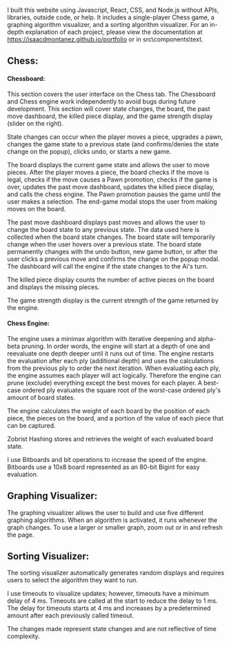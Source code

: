 I built this website using Javascript, React, CSS, and Node.js without APIs, libraries, outside code, or help. It includes a single-player Chess game, a graphing algorithm visualizer, and a sorting algorithm visualizer. For an in-depth explanation of each project, please view the documentation at https://isaacdmontanez.github.io/portfolio or in src\components\text. <br/>

## Chess:<br />

#### Chessboard:<br />

This section covers the user interface on the Chess tab. The Chessboard and Chess engine work independently to avoid bugs during future development. This section will cover state changes, the board, the past move dashboard, the killed piece display, and the game strength display (slider on the right). <br />

State changes can occur when the player moves a piece, upgrades a pawn, changes the game state to a previous state (and confirms/denies the state change on the popup), clicks undo, or starts a new game. <br />

The board displays the current game state and allows the user to move pieces. After the player moves a piece, the board checks if the move is legal, checks if the move causes a Pawn promotion, checks if the game is over, updates the past move dashboard, updates the killed piece display, and calls the chess engine. The Pawn promotion pauses the game until the user makes a selection. The end-game modal stops the user from making moves on the board. <br />

The past move dashboard displays past moves and allows the user to change the board state to any previous state. The data used here is collected when the board state changes. The board state will temporarily change when the user hovers over a previous state. The board state permanently changes with the undo button, new game button, or after the user clicks a previous move and confirms the change on the popup modal. The dashboard will call the engine if the state changes to the Ai's turn.<br />

The killed piece display counts the number of active pieces on the board and displays the missing pieces. <br />

The game strength display is the current strength of the game returned by the engine. <br />

#### Chess Engine:<br />

The engine uses a minimax algorithm with iterative deepening and alpha-beta pruning. In order words, the engine will start at a depth of one and reevaluate one depth deeper until it runs out of time. The engine restarts the evaluation after each ply (additional depth) and uses the calculations from the previous ply to order the next iteration. When evaluating each ply, the engine assumes each player will act logically. Therefore the engine can prune (exclude) everything except the best moves for each player. A best-case ordered ply evaluates the square root of the worst-case ordered ply's amount of board states. <br />

The engine calculates the weight of each board by the position of each piece, the pieces on the board, and a portion of the value of each piece that can be captured.<br />

Zobrist Hashing stores and retrieves the weight of each evaluated board state. <br />

I use Bitboards and bit operations to increase the speed of the engine. Bitboards use a 10x8 board represented as an 80-bit Bigint for easy evaluation.<br />

## Graphing Visualizer:<br />

The graphing visualizer allows the user to build and use five different graphing algorithms. When an algorithm is activated, it runs whenever the graph changes. To use a larger or smaller graph, zoom out or in and refresh the page.<br />

## Sorting Visualizer:<br />

The sorting visualizer automatically generates random displays and requires users to select the algorithm they want to run.<br />

I use timeouts to visualize updates; however, timeouts have a minimum delay of 4 ms. Timeouts are called at the start to reduce the delay to 1 ms. The delay for timeouts starts at 4 ms and increases by a predetermined amount after each previously called timeout.<br />

The changes made represent state changes and are not reflective of time complexity.<br />
